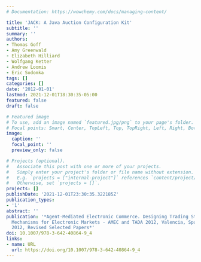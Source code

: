 ```yaml
---
# Documentation: https://wowchemy.com/docs/managing-content/

title: 'JACK: A Java Auction Configuration Kit'
subtitle: ''
summary: ''
authors:
- Thomas Goff
- Amy Greenwald
- Elizabeth Hilliard
- Wolfgang Ketter
- Andrew Loomis
- Eric Sodomka
tags: []
categories: []
date: '2012-01-01'
lastmod: 2021-12-01T18:30:35-05:00
featured: false
draft: false

# Featured image
# To use, add an image named `featured.jpg/png` to your page's folder.
# Focal points: Smart, Center, TopLeft, Top, TopRight, Left, Right, BottomLeft, Bottom, BottomRight.
image:
  caption: ''
  focal_point: ''
  preview_only: false

# Projects (optional).
#   Associate this post with one or more of your projects.
#   Simply enter your project's folder or file name without extension.
#   E.g. `projects = ["internal-project"]` references `content/project/deep-learning/index.md`.
#   Otherwise, set `projects = []`.
projects: []
publishDate: '2021-12-01T23:30:35.322185Z'
publication_types:
- '1'
abstract: ''
publication: '*Agent-Mediated Electronic Commerce. Designing Trading Strategies and
  Mechanisms for Electronic Markets - AMEC and TADA 2012, Valencia, Spain, June 4th,
  2012, Revised Selected Papers*'
doi: 10.1007/978-3-642-40864-9_4
links:
- name: URL
  url: https://doi.org/10.1007/978-3-642-40864-9_4
---
```

